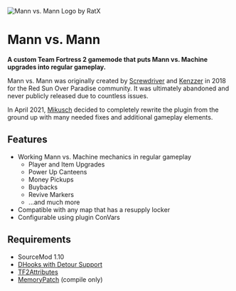 ![Mann vs. Mann Logo by RatX](https://repository-images.githubusercontent.com/359592641/ec8bd400-b132-11eb-8ae7-bf0809723735)

# Mann vs. Mann

**A custom Team Fortress 2 gamemode that puts Mann vs. Machine upgrades into regular gameplay.**

Mann vs. Mann was originally created by [Screwdriver](https://github.com/ScrewdriverHyena)
and [Kenzzer](https://github.com/Kenzzer) in 2018 for the Red Sun Over Paradise community. It was ultimately abandoned
and never publicly released due to countless issues.

In April 2021, [Mikusch](https://github.com/Mikusch) decided to completely rewrite the plugin from the ground up with
many needed fixes and additional gameplay elements.

## Features

- Working Mann vs. Machine mechanics in regular gameplay
    - Player and Item Upgrades
    - Power Up Canteens
    - Money Pickups
    - Buybacks
    - Revive Markers
    - ...and much more
- Compatible with any map that has a resupply locker
- Configurable using plugin ConVars

## Requirements

- SourceMod 1.10
- [DHooks with Detour Support](https://github.com/peace-maker/DHooks2/tree/dynhooks)
- [TF2Attributes](https://github.com/FlaminSarge/tf2attributes)
- [MemoryPatch](https://github.com/Kenzzer/MemoryPatch) (compile only)
